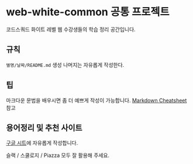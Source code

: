# web-white-common 공통 프로젝트
코드스쿼드 화이트 레벨 웹 수강생들의 학습 정리 공간입니다.
 
## 규칙 
`별명/날짜/README.md` 생성
나머지는 자유롭게 작성한다.
 
## 팁
마크다운 문법을 배우시면 좀 더 예쁘게 작성이 가능합니다. 
[Markdown Cheatsheet](https://github.com/adam-p/markdown-here/wiki/Markdown-Cheatsheet) 참고
 
## 용어정리 및 추천 사이트 
[구글 시트](https://docs.google.com/spreadsheets/d/1tAjeneRaMlE9ULGkx3ehWyzfD4Ibl4xYJIjzhBwFpkg/edit?usp=sharing)에 자유롭게 작성합니다.
 
 슬랙 / 스쿨로지 / Piazza 모두 잘 활용해 주세요.
